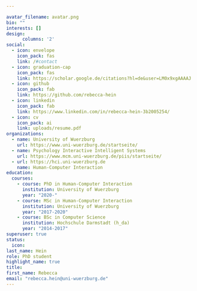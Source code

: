 ```yaml
---

avatar_filename: avatar.png
bio: ""
interests: []
design:
      columns: '2'
social:
  - icon: envelope
    icon_pack: fas
    link: /#contact
  - icon: graduation-cap
    icon_pack: fas
    link: https://scholar.google.de/citations?hl=de&user=LM0x9xgAAAAJ
  - icon: github
    icon_pack: fab
    link: https://github.com/rebecca-hein
  - icon: linkedin
    icon_pack: fab
    link: https://www.linkedin.com/in/rebecca-hein-3b2005254/
  - icon: cv
    icon_pack: ai
    link: uploads/resume.pdf
organizations:
  - name: University of Wuerzburg
    url: https://www.uni-wuerzburg.de/startseite/
  - name: Psychology Interactive Intelligent Systems
    url: https://www.mcm.uni-wuerzburg.de/piis/startseite/
  - url: https://hci.uni-wuerzburg.de
    name: Human-Computer Interaction
education:
  courses:
    - course: PhD in Human-Computer Interaction
      institution: University of Wuerzburg
      year: "2020-"
    - course: MSc in Human-Computer Interaction
      institution: University of Wuerzburg
      year: "2017-2020"
    - course: BSc in Computer Science
      institution: Hochschule Darmstadt (h_da)
      year: "2014-2017"
superuser: true
status:
  icon: 
last_name: Hein
role: PhD student
highlight_name: true
title:
first_name: Rebecca
email: "rebecca.hein@uni-wuerzburg.de"
---
```


<p style="font-size: 1.2rem; color: #FFB76B;>

    👋 Hi, there! I'm **Becci**, a human-computer researcher at University od Wuerzburg.
</p>

        
